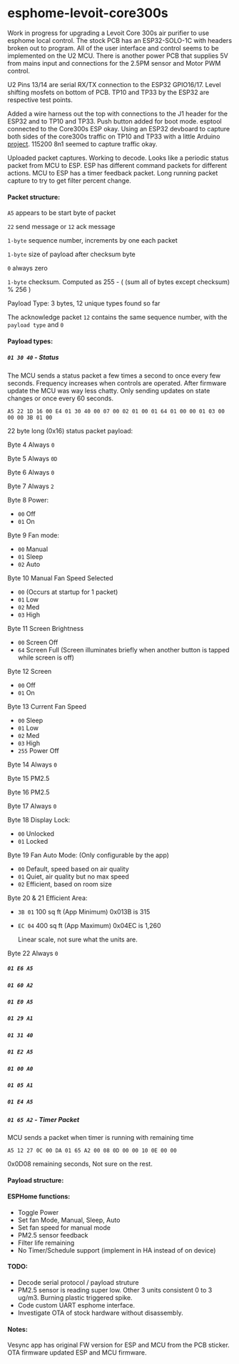 # esphome-levoit-core300s
Work in progress for upgrading a Levoit Core 300s air purifier to use esphome local control.  The stock PCB has an ESP32-SOLO-1C with headers broken out to program.  All of the user interface and control seems to be implemented on the U2 MCU.  There is another power PCB that supplies 5V from mains input and connections for the 2.5PM sensor and Motor PWM control.

U2 Pins 13/14 are serial RX/TX connection to the ESP32 GPIO16/17.  Level shifting mosfets on bottom of PCB.  TP10 and TP33 by the ESP32 are respective test points.

Added a wire harness out the top with connections to the J1 header for the ESP32 and to TP10 and TP33.  Push button added for boot mode.  esptool connected to the Core300s ESP okay.  Using an ESP32 devboard to capture both sides of the core300s traffic on TP10 and TP33 with a little Arduino [project](https://github.com/mulcmu/ESP32_dual_serial_log).  115200 8n1 seemed to capture traffic okay.

Uploaded packet captures.  Working to decode.  Looks like a periodic status packet from MCU to ESP.  ESP has different command packets for different actions.  MCU to ESP has a timer feedback packet.  Long running packet capture to try to get filter percent change.

#### Packet structure:

`A5` appears to be start byte of packet

`22` send message or `12` ack message

`1-byte` sequence number, increments by one each packet

`1-byte` size of payload after checksum byte

`0` always zero

`1-byte` checksum.  Computed as 255 - ( (sum all of bytes except checksum) % 256 )

Payload Type:  3 bytes,  12 unique types found so far

The acknowledge packet `12` contains the same sequence number, with the `payload type` and `0`

#### Payload types:

##### `01 30 40` - Status 

The MCU sends a status packet a few times a second to once every few seconds.  Frequency increases when controls are operated.  After firmware update the MCU was way less chatty.  Only sending updates on state changes or once every 60 seconds.

`A5 22 1D 16 00 E4 01 30 40 00 07 00 02 01 00 01 64 01 00 00 01 03 00 00 00 3B 01 00`

22 byte long (0x16) status packet payload:

Byte 4 Always `0`

Byte 5 Always `0D`

Byte 6 Always `0`

Byte 7 Always `2`

Byte 8 Power:  

- `00` Off
- `01` On 

Byte 9 Fan mode:

- `00` Manual
- `01` Sleep
- `02` Auto 

Byte 10 Manual Fan Speed Selected

- `00` (Occurs at startup for 1 packet)
- `01` Low
- `02` Med 
- `03` High

Byte 11 Screen Brightness

- `00` Screen Off
- `64` Screen Full (Screen illuminates briefly when another button is tapped while screen is off)

Byte 12 Screen

- `00` Off
- `01` On 

Byte 13 Current Fan Speed

- `00` Sleep
- `01` Low
- `02` Med
- `03` High
- `255` Power Off

Byte 14 Always `0`

Byte 15 PM2.5

Byte 16 PM2.5

Byte 17 Always `0`

Byte 18 Display Lock:

- `00` Unlocked
- `01` Locked

Byte 19 Fan Auto Mode: (Only configurable by the app)

- `00` Default, speed based on air quality
- `01` Quiet, air quality but no max speed
- `02` Efficient, based on room size

Byte 20 & 21 Efficient Area: 

- `3B 01` 100 sq ft (App Minimum)  0x013B is 315

- `EC 04` 400 sq ft (App Maximum) 0x04EC is 1,260

  Linear scale, not sure what the units are.

Byte 22 Always `0`

##### `01 E6 A5`

##### `01 60 A2`

##### `01 E0 A5`

##### `01 29 A1`

##### `01 31 40`

##### `01 E2 A5`

##### `01 00 A0`

##### `01 05 A1`

##### `01 E4 A5`

##### `01 65 A2` - Timer Packet

MCU sends a packet when timer is running with remaining time

`A5 12 27 0C 00 DA 01 65 A2 00 08 0D 00 00 10 0E 00 00`

0x0D08 remaining seconds, Not sure on the rest.

#### Payload structure:



#### ESPHome functions:

- Toggle Power
- Set fan Mode, Manual, Sleep, Auto
- Set fan speed for manual mode
- PM2.5 sensor feedback
- Filter life remaining
- No Timer/Schedule support (implement in HA instead of on device)

#### TODO:

- Decode serial protocol / payload struture
- PM2.5 sensor is reading super low.  Other 3 units consistent 0 to 3 ug/m3.  Burning plastic triggered spike.
- Code custom UART esphome interface.
- Investigate OTA of stock hardware without disassembly.

#### Notes:

Vesync app has original FW version for ESP and MCU from the PCB sticker.  OTA firmware updated ESP and MCU firmware.
